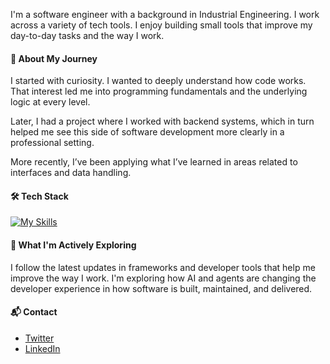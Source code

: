 I'm a software engineer with a background in Industrial Engineering. I work across a variety of tech tools. I enjoy building small tools that improve my day-to-day tasks and the way I work.

#### 🚀 About My Journey

I started with curiosity. I wanted to deeply understand how code works. That interest led me into programming fundamentals and the underlying logic at every level.

Later, I had a project where I worked with backend systems, which in turn helped me see this side of software development more clearly in a professional setting.

More recently, I’ve been applying what I’ve learned in areas related to interfaces and data handling.

#### 🛠 Tech Stack

[![My Skills](https://skillicons.dev/icons?i=python,js,ts,react,nodejs,html,css,gcp,aws,azure)](https://skillicons.dev)

#### 🌱 What I'm Actively Exploring

I follow the latest updates in frameworks and developer tools that help me improve the way I work. I'm exploring how AI and agents are changing the developer experience in how software is built, maintained, and delivered.

#### 📬 Contact

- [Twitter](https://x.com/DavidJMoraesC)  
- [LinkedIn](https://linkedin.com/in/davidjmoraes)




<!--
**Proce2/Proce2** is a ✨ _special_ ✨ repository because its `README.md` (this file) appears on your GitHub profile.

Here are some ideas to get you started:

- 🔭 I’m currently working on ...
- 🌱 I’m currently learning ...
- 👯 I’m looking to collaborate on ...
- 🤔 I’m looking for help with ...
- 💬 Ask me about ...
- 📫 How to reach me: ...
- 😄 Pronouns: ...
- ⚡ Fun fact: ...
-->
